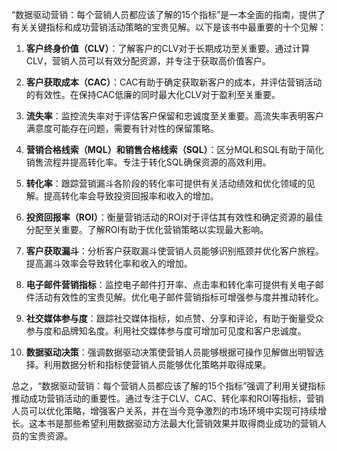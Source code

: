 “数据驱动营销：每个营销人员都应该了解的15个指标”是一本全面的指南，提供了有关关键指标和成功营销活动策略的宝贵见解。以下是该书中最重要的十个见解：

1. **客户终身价值（CLV）**：了解客户的CLV对于长期成功至关重要。通过计算CLV，营销人员可以有效分配资源，并专注于获取高价值客户。

2. **客户获取成本（CAC）**：CAC有助于确定获取新客户的成本，并评估营销活动的有效性。在保持CAC低廉的同时最大化CLV对于盈利至关重要。

3. **流失率**：监控流失率对于评估客户保留和忠诚度至关重要。高流失率表明客户满意度可能存在问题，需要有针对性的保留策略。

4. **营销合格线索（MQL）和销售合格线索（SQL）**：区分MQL和SQL有助于简化销售流程并提高转化率。专注于转化SQL确保资源的高效利用。

5. **转化率**：跟踪营销漏斗各阶段的转化率可提供有关活动绩效和优化领域的见解。提高转化率会导致投资回报率和收入的增加。

6. **投资回报率（ROI）**：衡量营销活动的ROI对于评估其有效性和确定资源的最佳分配至关重要。了解ROI有助于优化营销策略以实现最大影响。

7. **客户获取漏斗**：分析客户获取漏斗使营销人员能够识别瓶颈并优化客户旅程。提高漏斗效率会导致转化率和收入的增加。

8. **电子邮件营销指标**：监控电子邮件打开率、点击率和转化率可提供有关电子邮件活动有效性的宝贵见解。优化电子邮件营销指标可增强参与度并推动转化。

9. **社交媒体参与度**：跟踪社交媒体指标，如点赞、分享和评论，有助于衡量受众参与度和品牌知名度。利用社交媒体参与度可增加可见度和客户忠诚度。

10. **数据驱动决策**：强调数据驱动决策使营销人员能够根据可操作见解做出明智选择。利用数据分析和指标使营销人员能够优化策略并取得成果。

总之，“数据驱动营销：每个营销人员都应该了解的15个指标”强调了利用关键指标推动成功营销活动的重要性。通过专注于CLV、CAC、转化率和ROI等指标，营销人员可以优化策略，增强客户关系，并在当今竞争激烈的市场环境中实现可持续增长。这本书是那些希望利用数据驱动方法最大化营销效果并取得商业成功的营销人员的宝贵资源。
